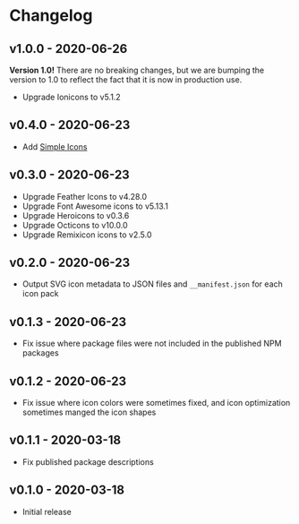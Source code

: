 # Changelog

## v1.0.0 - 2020-06-26

**Version 1.0!** There are no breaking changes, but we are bumping the version to 1.0 to reflect the fact that it is now in production use.

- Upgrade Ionicons to v5.1.2

## v0.4.0 - 2020-06-23

- Add [Simple Icons](https://github.com/simple-icons/simple-icons)

## v0.3.0 - 2020-06-23

- Upgrade Feather Icons to v4.28.0
- Upgrade Font Awesome icons to v5.13.1
- Upgrade Heroicons to v0.3.6
- Upgrade Octicons to v10.0.0
- Upgrade Remixicon icons to v2.5.0

## v0.2.0 - 2020-06-23

- Output SVG icon metadata to JSON files and `__manifest.json` for each icon pack

## v0.1.3 - 2020-06-23

- Fix issue where package files were not included in the published NPM packages

## v0.1.2 - 2020-06-23

- Fix issue where icon colors were sometimes fixed, and icon optimization sometimes manged the icon shapes

## v0.1.1 - 2020-03-18

- Fix published package descriptions

## v0.1.0 - 2020-03-18

- Initial release
